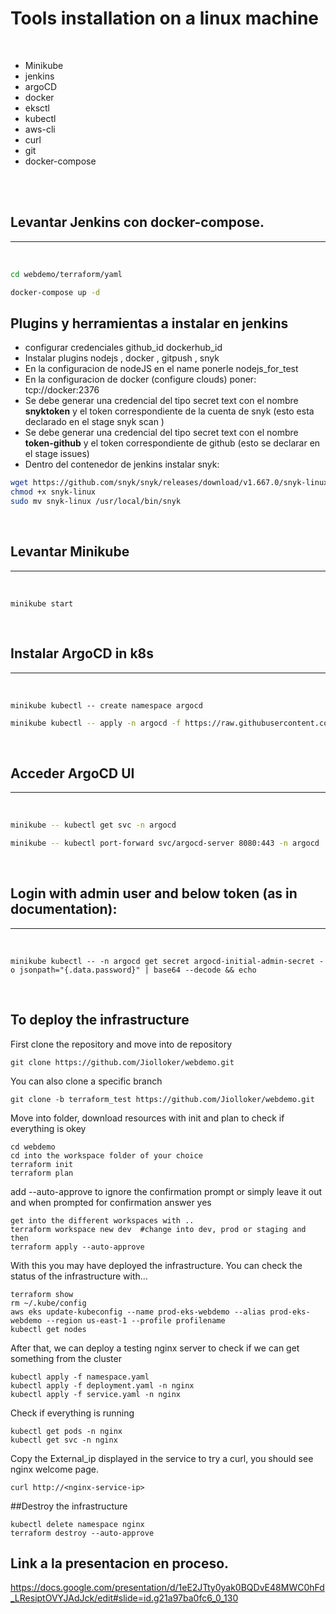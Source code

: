 # Tools installation on a linux machine

<br>

- Minikube
- jenkins
- argoCD
- docker
- eksctl
- kubectl
- aws-cli
- curl
- git
- docker-compose

<br>
<br>

## Levantar Jenkins con docker-compose.
---

<br>

```bash
cd webdemo/terraform/yaml
```
```bash
docker-compose up -d
```

## Plugins y herramientas a instalar en jenkins

- configurar credenciales github_id dockerhub_id
- Instalar plugins nodejs , docker , gitpush , snyk
- En la configuracion de nodeJS en el name ponerle nodejs_for_test
- En la configuracion de docker (configure clouds) poner:  tcp://docker:2376
- Se debe generar una credencial del tipo secret text con el nombre **snyktoken** y el token correspondiente de la cuenta de snyk (esto esta declarado en el stage snyk scan )
- Se debe generar una credencial del tipo secret text con el nombre **token-github** y el token correspondiente de github (esto se declarar en el stage issues)
- Dentro del contenedor de jenkins instalar snyk: 

```bash
wget https://github.com/snyk/snyk/releases/download/v1.667.0/snyk-linux
chmod +x snyk-linux
sudo mv snyk-linux /usr/local/bin/snyk
```

<br>


## Levantar Minikube
---
<br>

```
minikube start
```

<br>

## Instalar ArgoCD in k8s
---
<br>

```
minikube kubectl -- create namespace argocd
```
```bash
minikube kubectl -- apply -n argocd -f https://raw.githubusercontent.com/argoproj/argo-cd/stable/manifests/install.yaml
```
<br>

## Acceder ArgoCD UI
---
<br>

```bash
minikube -- kubectl get svc -n argocd
```
```bash
minikube -- kubectl port-forward svc/argocd-server 8080:443 -n argocd
```
<br>

## Login with admin user and below token (as in documentation):
---

<br>

```
minikube kubectl -- -n argocd get secret argocd-initial-admin-secret -o jsonpath="{.data.password}" | base64 --decode && echo
```
<br>












## To deploy the infrastructure
First clone the repository and move into de repository
```
git clone https://github.com/Jiolloker/webdemo.git
```
You can also clone a specific branch
```
git clone -b terraform_test https://github.com/Jiolloker/webdemo.git
```
Move into folder, download resources with init and plan to check if everything is okey
```
cd webdemo
cd into the workspace folder of your choice
terraform init
terraform plan
```
add --auto-approve to ignore the confirmation prompt or simply leave it out and when prompted for confirmation answer yes
```
get into the different workspaces with ..
terraform workspace new dev  #change into dev, prod or staging and then
terraform apply --auto-approve
```
With this you may have deployed the infrastructure. You can check the status of the infrastructure with...
```
terraform show
rm ~/.kube/config
aws eks update-kubeconfig --name prod-eks-webdemo --alias prod-eks-webdemo --region us-east-1 --profile profilename
kubectl get nodes
```
After that, we can deploy a testing nginx server to check if we can get something from the cluster
```
kubectl apply -f namespace.yaml
kubectl apply -f deployment.yaml -n nginx
kubectl apply -f service.yaml -n nginx
```
Check if everything is running
```
kubectl get pods -n nginx
kubectl get svc -n nginx
```
Copy the External_ip displayed in the service to try a curl, you should see nginx welcome page.
```
curl http://<nginx-service-ip>

```
##Destroy the infrastructure
```
kubectl delete namespace nginx
terraform destroy --auto-approve
```
## Link a la presentacion en proceso.
https://docs.google.com/presentation/d/1eE2JTty0yak0BQDvE48MWC0hFd_LResiptOVYJAdJck/edit#slide=id.g21a97ba0fc6_0_130
